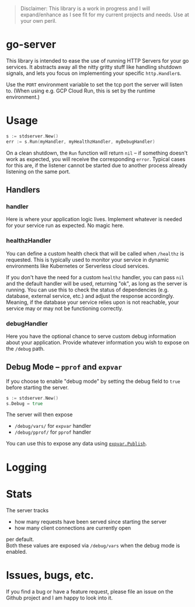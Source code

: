 > Disclaimer: This library is a work in progress and I will expand/enhance as I see fit for my current projects and needs. Use at your own peril. 
# go-server

This library is intended to ease the use of running HTTP Servers for your go services. It abstracts away all the nitty gritty stuff like handling shutdown signals, and lets you focus on implementing your specific `http.Handler`s.

Use the `PORT` environment variable to set the tcp port the server will listen to.  (When using e.g. GCP Cloud Run, this is set by the runtime environment.)

# Usage
```go
s := stdserver.New()
err := s.Run(myHandler, myHealthzHandler, myDebugHandler)
```

On a clean shutdown, the `Run` function will return `nil` – if something doesn't work as expected, you will receive the corresponding `error`. Typical cases for this are, if the listener cannot be started due to another process already listening on the same port.

## Handlers
### handler
Here is where your application logic lives. Implement whatever is needed for your service run as expected. No magic here.

### healthzHandler
You can define a custom health check that will be called when `/healthz` is requested. This is typically used to monitor your service in dynamic environments like Kubernetes or Serverless cloud services.

If you don't have the need for a custom `healthz` handler, you can pass `nil` and the default handler will be used, returning "ok", as long as the server is running. You can use this to check the status of dependencies (e.g. database, external service, etc.) and adjust the response accordingly. Meaning, if the database your service relies upon is not reachable, your service may or may not be functioning correctly.

### debugHandler
Here you have the optional chance to serve custom debug information about your application. Provide whatever information you wish to expose on the `/debug` path.

## Debug Mode – `pprof` and `expvar`
If you choose to enable "debug mode" by setting the debug field to `true` before starting the server.
```go
s := stdserver.New()
s.Debug = true
```
The server will then expose
- `/debug/vars/` for `expvar` handler
- `/debug/pprof/` for `pprof` handler

You can use this to expose any data using [`expvar.Publish`][1].

# Logging


# Stats
The server tracks 
- how many requests have been served since starting the server 
- how many client connections are currently open

per default.  
Both these values are exposed via `/debug/vars` when the debug mode is enabled.

# Issues, bugs, etc.
If you find a bug or have a feature request, please file an issue on the Github project and I am happy to look into it.

[1]:	https://pkg.go.dev/expvar@go1.19.2#Publish